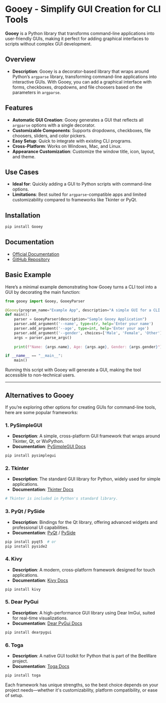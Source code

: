 
# Gooey - Simplify GUI Creation for CLI Tools

**Gooey** is a Python library that transforms command-line applications into user-friendly GUIs, making it perfect for adding graphical interfaces to scripts without complex GUI development.

## Overview

- **Description**: Gooey is a decorator-based library that wraps around Python’s `argparse` library, transforming command-line applications into interactive GUIs. With Gooey, you can add a graphical interface with forms, checkboxes, dropdowns, and file choosers based on the parameters in `argparse`.
  
## Features

- **Automatic GUI Creation**: Gooey generates a GUI that reflects all `argparse` options with a single decorator.
- **Customizable Components**: Supports dropdowns, checkboxes, file choosers, sliders, and color pickers.
- **Easy Setup**: Quick to integrate with existing CLI programs.
- **Cross-Platform**: Works on Windows, Mac, and Linux.
- **Appearance Customization**: Customize the window title, icon, layout, and theme.

## Use Cases

- **Ideal for**: Quickly adding a GUI to Python scripts with command-line options.
- **Limitations**: Best suited for `argparse`-compatible apps and limited customizability compared to frameworks like Tkinter or PyQt.

## Installation

```bash
pip install Gooey
```

## Documentation

- [Official Documentation](https://gooey.readthedocs.io/)
- [GitHub Repository](https://github.com/chriskiehl/Gooey)

## Basic Example

Here’s a minimal example demonstrating how Gooey turns a CLI tool into a GUI by decorating the main function:

```python
from gooey import Gooey, GooeyParser

@Gooey(program_name="Example App", description="A simple GUI for a CLI script")
def main():
    parser = GooeyParser(description="Sample Gooey Application")
    parser.add_argument('--name', type=str, help='Enter your name')
    parser.add_argument('--age', type=int, help='Enter your age')
    parser.add_argument('--gender', choices=['Male', 'Female', 'Other'], help='Select your gender')
    args = parser.parse_args()
    
    print(f"Name: {args.name}, Age: {args.age}, Gender: {args.gender}")

if __name__ == "__main__":
    main()
```

Running this script with Gooey will generate a GUI, making the tool accessible to non-technical users.

---

## Alternatives to Gooey

If you’re exploring other options for creating GUIs for command-line tools, here are some popular frameworks:

### 1. PySimpleGUI
   - **Description**: A simple, cross-platform GUI framework that wraps around Tkinter, Qt, or WxPython.
   - **Documentation**: [PySimpleGUI Docs](https://pysimplegui.readthedocs.io/)

   ```bash
   pip install pysimplegui
   ```

### 2. Tkinter
   - **Description**: The standard GUI library for Python, widely used for simple applications.
   - **Documentation**: [Tkinter Docs](https://docs.python.org/3/library/tk.html)

   ```python
   # Tkinter is included in Python's standard library.
   ```

### 3. PyQt / PySide
   - **Description**: Bindings for the Qt library, offering advanced widgets and professional UI capabilities.
   - **Documentation**: [PyQt](https://riverbankcomputing.com/software/pyqt/intro) / [PySide](https://doc.qt.io/qtforpython/)

   ```bash
   pip install pyqt5  # or
   pip install pyside2
   ```

### 4. Kivy
   - **Description**: A modern, cross-platform framework designed for touch applications.
   - **Documentation**: [Kivy Docs](https://kivy.org/doc/stable/)

   ```bash
   pip install kivy
   ```

### 5. Dear PyGui
   - **Description**: A high-performance GUI library using Dear ImGui, suited for real-time visualizations.
   - **Documentation**: [Dear PyGui Docs](https://dearpygui.readthedocs.io/)

   ```bash
   pip install dearpygui
   ```

### 6. Toga
   - **Description**: A native GUI toolkit for Python that is part of the BeeWare project.
   - **Documentation**: [Toga Docs](https://toga.readthedocs.io/)

   ```bash
   pip install toga
   ```

Each framework has unique strengths, so the best choice depends on your project needs—whether it's customizability, platform compatibility, or ease of setup.